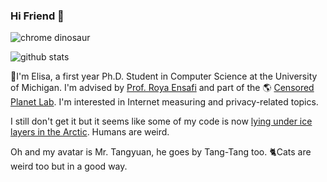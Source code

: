### Hi Friend 👋

<!--
**eltsai/eltsai** is a ✨ _special_ ✨ repository because its `README.md` (this file) appears on your GitHub profile.

Here are some ideas to get you started:

- 🔭 I’m currently working on ...
- 🌱 I’m currently learning ...
- 👯 I’m looking to collaborate on ...
- 🤔 I’m looking for help with ...
- 💬 Ask me about ...
- 📫 How to reach me: ...
- 😄 Pronouns: ...
- ⚡ Fun fact: ...
-->

![chrome dinosaur](https://storage.googleapis.com/gweb-uniblog-publish-prod/original_images/Dino_non-birthday_version.gif)

![github stats](https://github-readme-stats.vercel.app/api?username=eltsai&count_private=true&show_icons=true)

🌱I'm Elisa, a first year Ph.D. Student in Computer Science at the University of Michigan. I'm advised by [Prof. Roya Ensafi](https://ensa.fi/) and part of the 🌎 [Censored Planet Lab](https://github.com/censoredplanetm). I'm interested in Internet measuring and privacy-related topics.



I still don't get it but it seems like some of my code is now [lying under ice layers in the Arctic](https://archiveprogram.github.com/). Humans are weird.



Oh and my avatar is Mr. Tangyuan, he goes by Tang-Tang too. 🐈Cats are weird too but in a good way. <!--Hopefully, this pandemic will be over soon so that I can meet my furry boy again.-->









